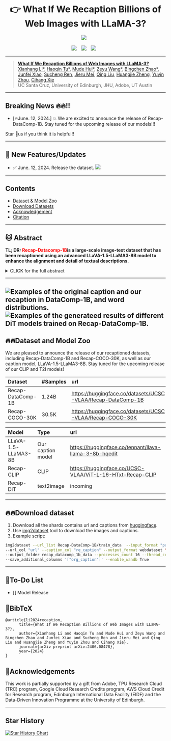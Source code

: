 

# <div align="center">👉 What If We Recaption Billions of Web Images with LLaMA-3?<div> 



<div align="center">
  <a href="https://github.com/UCSC-VLAA/Recap-DataComp-1B"><img src="https://img.shields.io/static/v1?label=Recap-DataComp1B Code&message=Github&color=blue&logo=github-pages"></a> &ensp;

  <a href="https://www.haqtu.me/Recap-Datacomp-1B"><img src="https://img.shields.io/static/v1?label=Project%20Page&message=Github&color=blue&logo=github-pages"></a> &ensp;
  <a href="https://huggingface.co/datasets/UCSC-VLAA/Recap-DataComp-1B"><img src="https://img.shields.io/static/v1?label=Recap-DataComp1B&message=HF&color=yellow"></a> &ensp;
  <a href="https://arxiv.org/abs/2406.08478"><img src="https://img.shields.io/static/v1?label=Paper&message=Arxiv:Recap-DataComp1B&color=red&logo=arxiv"></a> &ensp;
</div>

---



> [**What If We Recaption Billions of Web Images with LLaMA-3?**](https://www.haqtu.me/Recap-Datacomp-1B/)<br>
> [Xianhang Li*](https://xhl-video.github.io/xianhangli/), [Haoqin Tu*](https://www.haqtu.me), 
> [Mude Hui*](https://thefllood.github.io/mudehui.github.io/), [Zeyu Wang*](https://scholar.google.com/citations?user=hqDyTg8AAAAJ&hl=zh-CN&oi=ao),
> [Bingchen Zhao*](https://bzhao.me/),
> [Junfei Xiao](https://lambert-x.github.io/), [Sucheng Ren](https://oliverrensu.github.io/), 
> [Jieru Mei](https://meijieru.com/), [Qing Liu](https://qliu24.github.io/), 
> [Huangjie Zheng](https://huangjiezheng.com/), 
> [Yuyin Zhou](https://yuyinzhou.github.io/),
> [Cihang Xie](https://cihangxie.github.io/)
> <br>UC Santa Cruz, University of Edinburgh, JHU, Adobe, UT Austin<br>


---
## Breaking News 🔥🔥!!

- [🔥June. 12, 2024.] 💥 We are excited to announce the release of Recap-DataComp-1B. Stay tuned for the upcoming release of our models!!!

Star 🌟us if you think it is helpful!!


---
## 🚩 **New Features/Updates**

- ✅ June. 12, 2024. Release the dataset.  <a href="https://huggingface.co/datasets/UCSC-VLAA/Recap-DataComp-1B"><img src="https://img.shields.io/static/v1?label=Recap-DataComp1B&message=HF&color=yellow"></a> &ensp;

---

## Contents
* [Dataset & Model Zoo](#-dataset-model)
* [Download Datasets](#-download-data)
* [Acknowledgement](#acknowledgements)
* [Citation](#bibtex)

---

## 🐱 Abstract
<b>TL; DR: <font color="red">Recap-Datacomp-1B</font>is a large-scale image-text dataset that has been recaptioned using an advanced LLaVA-1.5-LLaMA3-8B model to enhance the alignment and detail of textual descriptions.</b>

<details><summary>CLICK for the full abstract</summary>
Web-crawled image-text pairs are inherently noisy. Prior studies demonstrate that
semantically aligning and enriching textual descriptions of these pairs can significantly
enhance model training across various vision-language tasks, particularly
text-to-image generation. However, large-scale investigations in this area remain
predominantly closed-source. Our paper aims to bridge this community effort,
leveraging the powerful and open-sourced LLaMA-3, a GPT-4 level LLM. Our
recaptioning pipeline is simple: first, we fine-tune a LLaMA-3-8B powered LLaVA-
1.5 and then employ it to recaption ∼1.3 billion images from the DataComp-1B
dataset. Our empirical results confirm that this enhanced dataset, Recap-DataComp-
1B, offers substantial benefits in training advanced vision-language models. For
discriminative models like CLIP, we observe enhanced zero-shot performance in
cross-modal retrieval tasks. For generative models like text-to-image Diffusion
Transformers, the generated images exhibit a significant improvement in alignment
with users’ text instructions, especially in following complex queries.
</details>

---

![Examples of the original caption and our recaption in DataComp-1B, and word distributions.](assets/images/teaser.png)
![Examples of the generateed results of different DiT models trained on Recap-DataComp-1B.](assets/images/visual_00.png)
---

## 🔥🔥Dataset and Model Zoo

We are pleased to announce the release of our recaptioned datasets, including Recap-DataComp-1B and Recap-COCO-30K, as well as our caption model, LLaVA-1.5-LLaMA3-8B. Stay tuned for the upcoming release of our CLIP and T2I models!

| Dataset           | #Samples | url                                                                                                                                                                                                          |
|:------------------|:---------|:-------------------------------------------------------------------------------------------------------------------------------------------------------------------------------------------------------------|
| Recap-DataComp-1B | 1.24B    |https://huggingface.co/datasets/UCSC-VLAA/Recap-DataComp-1B |
| Recap-COCO-30K    | 30.5K    |https://huggingface.co/datasets/UCSC-VLAA/Recap-COCO-30K |





| Model                        | Type              | url                                                           |
|:-----------------------------|:------------------|:--------------------------------------------------------------|
| LLaVA-1.5-LLaMA3-8B          | Our caption model | https://huggingface.co/tennant/llava-llama-3-8b-hqedit        |
| Recap-CLIP                   | CLIP              | https://huggingface.co/UCSC-VLAA/ViT-L-16-HTxt-Recap-CLIP     |
| Recap-DiT                    | text2image        | incoming                                                      |



---

## 🔥🔥Download dataset

1. Download all the shards contains url and captions from [huggingface](https://huggingface.co/datasets/UCSC-VLAA/Recap-DataComp-1B/tree/main/data/train_data).
2. Use [img2dataset](https://github.com/rom1504/img2dataset) tool to  download the images and captions.
3. Example script:
```bash
img2dataset --url_list Recap-DataComp-1B/train_data  --input_format "parquet" \
--url_col "url" --caption_col "re_caption" --output_format webdataset \
--output_folder recap_datacomp_1b_data --processes_count 16 --thread_count 128 \
--save_additional_columns '["org_caption"]' --enable_wandb True
```

---



## 💪To-Do List

- [] Model Release



## 📖BibTeX
  
```
@article{li2024recaption,
      title={What If We Recaption Billions of Web Images with LLaMA-3?}, 
      author={Xianhang Li and Haoqin Tu and Mude Hui and Zeyu Wang and Bingchen Zhao and Junfei Xiao and Sucheng Ren and Jieru Mei and Qing Liu and Huangjie Zheng and Yuyin Zhou and Cihang Xie},
      journal={arXiv preprint arXiv:2406.08478},
      year={2024}
}
```


## 🤗Acknowledgements
This work is partially supported by a gift from Adobe, TPU Research Cloud (TRC) program, Google
Cloud Research Credits program, AWS Cloud Credit for Research program, Edinburgh International
Data Facility (EIDF) and the Data-Driven Innovation Programme at the University of Edinburgh.

---
## Star History

[![Star History Chart](https://api.star-history.com/svg?repos=UCSC-VLAA/Recap-DataComp-1B&type=Date)](https://star-history.com/#UCSC-VLAA/Recap-DataComp-1B&Date)
